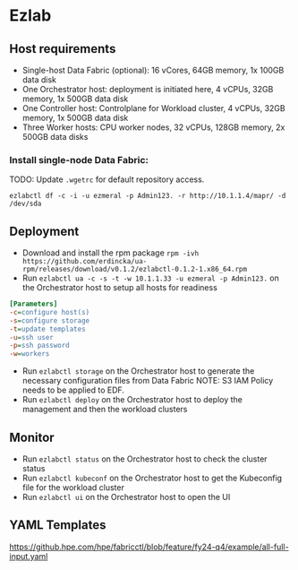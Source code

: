 # Ezlab

## Host requirements

- Single-host Data Fabric (optional): 16 vCores, 64GB memory, 1x 100GB data disk
- One Orchestrator host: deployment is initiated here, 4 vCPUs, 32GB memory, 1x 500GB data disk
- One Controller host: Controlplane for Workload cluster, 4 vCPUs, 32GB memory, 1x 500GB data disk
- Three Worker hosts: CPU worker nodes, 32 vCPUs, 128GB memory, 2x 500GB data disks

<!-- ## Prerequisites - tool will take care of these

- Enable password authtentication for all hosts
```bash
sudo sed -i 's/^[^#]*PasswordAuthentication[[:space:]]no/PasswordAuthentication yes/' /etc/ssh/sshd_config
```
- Enable root login for all hosts
```bash
sudo sed -i's/^[^#]*PermitRootLogin[[:space:]]no/PermitRootLogin yes/' /etc/ssh/sshd_config
sudo sed -i's/^[^#]*PermitRootLogin[[:space:]]no/PermitRootLogin yes/' /etc/ssh/sshd_config.d/50-cloud-init.conf
```
- Restart sshd
```bash
sudo systemctl restart sshd
```
- Enable passwordless sudo for all hosts (replace username for your admin user)
```bash
echo "ezmeral ALL=(ALL) NOPASSWD: ALL" | sudo tee /etc/sudoers.d/010_ezlab
sudo chmod 0440 /etc/sudoers.d/010_ezlab
``` -->

### Install single-node Data Fabric:

TODO: Update `.wgetrc` for default repository access.

`ezlabctl df -c -i -u ezmeral -p Admin123. -r http://10.1.1.4/mapr/ -d /dev/sda`

## Deployment

<!-- - Download the latest release from [Github](https://github.com/erdincka/ua-rpm/releases) -->
<!-- - Install the binary to `/usr/local/bin` -->
- Download and install the rpm package `rpm -ivh https://github.com/erdincka/ua-rpm/releases/download/v0.1.2/ezlabctl-0.1.2-1.x86_64.rpm`
- Run `ezlabctl ua -c -s -t -w 10.1.1.33 -u ezmeral -p Admin123.` on the Orchestrator host to setup all hosts for readiness
```ini
[Parameters]
-c=configure host(s)
-s=configure storage
-t=update templates
-u=ssh user
-p=ssh password
-w=workers
```
- Run `ezlabctl storage` on the Orchestrator host to generate the necessary configuration files from Data Fabric
NOTE: S3 IAM Policy needs to be applied to EDF.
- Run `ezlabctl deploy` on the Orchestrator host to deploy the management and then the workload clusters

## Monitor

- Run `ezlabctl status` on the Orchestrator host to check the cluster status
- Run `ezlabctl kubeconf` on the Orchestrator host to get the Kubeconfig file for the workload cluster
- Run `ezlabctl ui` on the Orchestrator host to open the UI

## YAML Templates

https://github.hpe.com/hpe/fabricctl/blob/feature/fy24-q4/example/all-full-input.yaml
